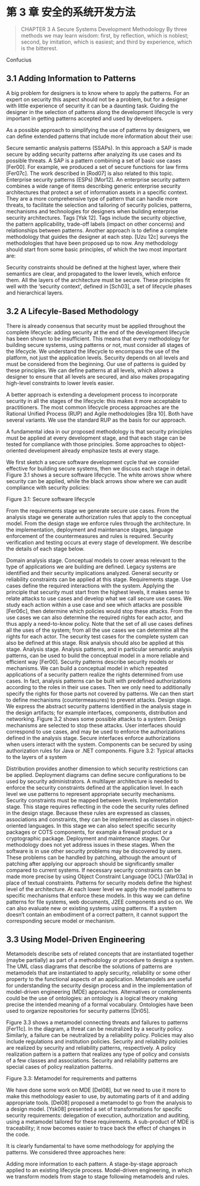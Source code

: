 # 第 3 章 安全的系统开发方法
> CHAPTER 3 A Secure Systems Development Methodology
By three methods we may learn wisdom: first, by reflection, which is noblest; second, by imitation, which is easiest; and third by experience, which is the bitterest.

Confucius

## 3.1 Adding Information to Patterns
A big problem for designers is to know where to apply the patterns. For an expert on security this aspect should not be a problem, but for a designer with little experience of security it can be a daunting task. Guiding the designer in the selection of patterns along the development lifecycle is very important in getting patterns accepted and used by developers.

As a possible approach to simplifying the use of patterns by designers, we can define extended patterns that include more information about their use:

 Secure semantic analysis patterns (SSAPs). In this approach a SAP is made secure by adding security patterns after analyzing its use cases and its possible threats. A SAP is a pattern combining a set of basic use cases [Fer00]. For example, we produced a set of secure functions for law firms [Fer07c]. The work described in [Rod07] is also related to this topic.
 Enterprise security patterns (ESPs) [Mor12]. An enterprise security pattern combines a wide range of items describing generic enterprise security architectures that protect a set of information assets in a specific context. They are a more comprehensive type of pattern that can handle more threats, to facilitate the selection and tailoring of security policies, patterns, mechanisms and technologies for designers when building enterprise security architectures.
 Tags [Ysk 12]. Tags include the security objective, the pattern applicability, trade-off labels (impact on other concerns) and relationships between patterns.
Another approach is to define a complete methodology that guides the designer at each step. [Uzu 12c] surveys the methodologies that have been proposed up to now. Any methodology should start from some basic principles, of which the two most important are:

 Security constraints should be defined at the highest layer, where their semantics are clear, and propagated to the lower levels, which enforce them.
 All the layers of the architecture must be secure.
These principles fit well with the ‘security context’, defined in [Sch03], a set of lifecycle phases and hierarchical layers.

## 3.2 A Lifecyle-Based Methodology
There is already consensus that security must be applied throughout the complete lifecycle: adding security at the end of the development lifecycle has been shown to be insufficient. This means that every methodology for building secure systems, using patterns or not, must consider all stages of the lifecycle. We understand the lifecycle to encompass the use of the platform, not just the application levels. Security depends on all levels and must be considered from the beginning. Our use of patterns is guided by these principles. We can define patterns at all levels, which allows a designer to ensure that all levels are secured, and also makes propagating high-level constraints to lower levels easier.

A better approach is extending a development process to incorporate security in all the stages of the lifecycle: this makes it more acceptable to practitioners. The most common lifecycle process approaches are the Rational Unified Process (RUP) and Agile methodologies [Bra 10]. Both have several variants. We use the standard RUP as the basis for our approach.

A fundamental idea in our proposed methodology is that security principles must be applied at every development stage, and that each stage can be tested for compliance with those principles. Some approaches to object-oriented development already emphasize tests at every stage.

We first sketch a secure software development cycle that we consider effective for building secure systems, then we discuss each stage in detail. Figure 3.1 shows a secure software lifecycle. The white arrows show where security can be applied, while the black arrows show where we can audit compliance with security policies:

Figure 3.1: Secure software lifecycle


 From the requirements stage we generate secure use cases.
 From the analysis stage we generate authorization rules that apply to the conceptual model.
 From the design stage we enforce rules through the architecture.
 In the implementation, deployment and maintenance stages, language enforcement of the countermeasures and rules is required.
Security verification and testing occurs at every stage of development. We describe the details of each stage below.

 Domain analysis stage. Conceptual models to cover areas relevant to the type of applications we are building are defined. Legacy systems are identified and their security implications analyzed. General security or reliability constraints can be applied at this stage.
 Requirements stage. Use cases define the required interactions with the system. Applying the principle that security must start from the highest levels, it makes sense to relate attacks to use cases and develop what we call secure use cases. We study each action within a use case and see which attacks are possible [Fer06c], then determine which policies would stop these attacks. From the use cases we can also determine the required rights for each actor, and thus apply a need-to-know policy. Note that the set of all use cases defines all the uses of the system; from all the use cases we can determine all the rights for each actor. The security test cases for the complete system can also be defined at this stage. Risk analysis should also be applied at this stage.
 Analysis stage. Analysis patterns, and in particular semantic analysis patterns, can be used to build the conceptual model in a more reliable and efficient way [Fer00]. Security patterns describe security models or mechanisms. We can build a conceptual model in which repeated applications of a security pattern realize the rights determined from use cases. In fact, analysis patterns can be built with predefined authorizations according to the roles in their use cases. Then we only need to additionally specify the rights for those parts not covered by patterns. We can then start to define mechanisms (countermeasures) to prevent attacks.
 Design stage. We express the abstract security patterns identified in the analysis stage in the design artifacts; for example interfaces, components, distribution and networking. Figure 3.2 shows some possible attacks to a system. Design mechanisms are selected to stop these attacks. User interfaces should correspond to use cases, and may be used to enforce the authorizations defined in the analysis stage. Secure interfaces enforce authorizations when users interact with the system. Components can be secured by using authorization rules for Java or .NET components.
Figure 3.2: Typical attacks to the layers of a system


  Distribution provides another dimension to which security restrictions can be applied. Deployment diagrams can define secure configurations to be used by security administrators. A multilayer architecture is needed to enforce the security constraints defined at the application level. In each level we use patterns to represent appropriate security mechanisms. Security constraints must be mapped between levels.
 Implementation stage. This stage requires reflecting in the code the security rules defined in the design stage. Because these rules are expressed as classes, associations and constraints, they can be implemented as classes in object-oriented languages. In this stage we can also select specific security packages or COTS components, for example a firewall product or a cryptographic package.
 Deployment and maintenance stages. Our methodology does not yet address issues in these stages. When the software is in use other security problems may be discovered by users. These problems can be handled by patching, although the amount of patching after applying our approach should be significantly smaller compared to current systems.
If necessary security constraints can be made more precise by using Object Constraint Language (OCL) [War03a] in place of textual constraints. Patterns for security models define the highest level of the architecture. At each lower level we apply the model patterns to specific mechanisms that enforce these models. In this way we can define patterns for file systems, web documents, J2EE components and so on. We can also evaluate new or existing systems using patterns. If a system doesn’t contain an embodiment of a correct pattern, it cannot support the corresponding secure model or mechanism.

## 3.3 Using Model-Driven Engineering
Metamodels describe sets of related concepts that are instantiated together (maybe partially) as part of a methodology or procedure to design a system. The UML class diagrams that describe the solutions of patterns are metamodels that are instantiated to apply security, reliability or some other property to the functional aspects of an application. Metamodels are useful for understanding the security design process and in the implementation of model-driven engineering (MDE) approaches. Alternatives or complements could be the use of ontologies: an ontology is a logical theory making precise the intended meaning of a formal vocabulary. Ontologies have been used to organize repositories for security patterns [Dri05].

Figure 3.3 shows a metamodel connecting threats and failures to patterns [Fer11c]. In the diagram, a threat can be neutralized by a security policy. Similarly, a failure can be neutralized by a reliability policy. Policies may also include regulations and institution policies. Security and reliability policies are realized by security and reliability patterns, respectively. A policy realization pattern is a pattern that realizes any type of policy and consists of a few classes and associations. Security and reliability patterns are special cases of policy realization patterns.

Figure 3.3: Metamodel for requirements and patterns


We have done some work on MDE [Del08], but we need to use it more to make this methodology easier to use, by automating parts of it and adding appropriate tools. [Del08] proposed a metamodel to go from the analysis to a design model. [Ysk08] presented a set of transformations for specific security requirements: delegation of execution, authorization and auditing, using a metamodel tailored for these requirements. A sub-product of MDE is traceability; it now becomes easier to trace back the effect of changes in the code.

It is clearly fundamental to have some methodology for applying the patterns. We considered three approaches here:

 Adding more information to each pattern.
 A stage-by-stage approach applied to an existing lifecycle process.
 Model-driven engineering, in which we transform models from stage to stage following metamodels and rules.